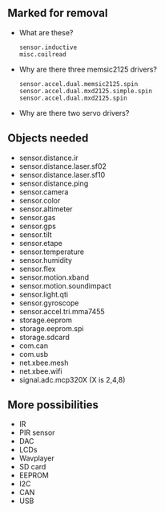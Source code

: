 ## Marked for removal

*   What are these?

        sensor.inductive
        misc.coilread

*   Why are there three memsic2125 drivers?

        sensor.accel.dual.memsic2125.spin
        sensor.accel.dual.mxd2125.simple.spin
        sensor.accel.dual.mxd2125.spin

*   Why are there two servo drivers?

## Objects needed

*   sensor.distance.ir
*   sensor.distance.laser.sf02
*   sensor.distance.laser.sf10
*   sensor.distance.ping
*   sensor.camera
*   sensor.color
*   sensor.altimeter
*   sensor.gas
*   sensor.gps
*   sensor.tilt
*   sensor.etape
*   sensor.temperature
*   sensor.humidity
*   sensor.flex
*   sensor.motion.xband
*   sensor.motion.soundimpact
*   sensor.light.qti
*   sensor.gyroscope
*   sensor.accel.tri.mma7455
*   storage.eeprom
*   storage.eeprom.spi
*   storage.sdcard
*   com.can
*   com.usb
*   net.xbee.mesh
*   net.xbee.wifi
*   signal.adc.mcp320X (X is 2,4,8)

## More possibilities

*   IR
*   PIR sensor
*   DAC
*   LCDs
*   Wavplayer
*   SD card
*   EEPROM
*   I2C
*   CAN
*   USB
